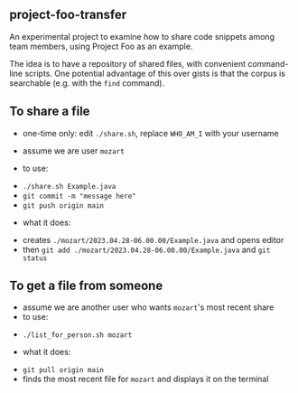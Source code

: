 ## project-foo-transfer

An experimental project to examine how to share code snippets among team members, using Project Foo as an example.

The idea is to have a repository of shared files, with convenient command-line scripts. One potential advantage of this over gists is that the corpus is searchable (e.g. with the `find` command).

## To share a file

* one-time only: edit `./share.sh`, replace `WHO_AM_I` with your username
- assume we are user `mozart`
* to use: 
- `./share.sh Example.java` 
- `git commit -m "message here"`
- `git push origin main`
* what it does:
- creates `./mozart/2023.04.28-06.00.00/Example.java` and opens editor 
- then `git add ./mozart/2023.04.28-06.00.00/Example.java` and `git status`

## To get a file from someone

* assume we are another user who wants `mozart`'s most recent share 
* to use:
- `./list_for_person.sh mozart`
* what it does:
- `git pull origin main`
- finds the most recent file for `mozart` and displays it on the terminal 

